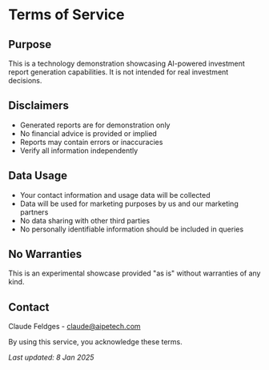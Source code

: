 # Terms of Service

## Purpose
This is a technology demonstration showcasing AI-powered investment report generation capabilities. It is not intended for real investment decisions.

## Disclaimers

- Generated reports are for demonstration only
- No financial advice is provided or implied
- Reports may contain errors or inaccuracies
- Verify all information independently

## Data Usage

- Your contact information and usage data will be collected
- Data will be used for marketing purposes by us and our marketing partners
- No data sharing with other third parties
- No personally identifiable information should be included in queries

## No Warranties
This is an experimental showcase provided "as is" without warranties of any kind.

## Contact
Claude Feldges - claude@aipetech.com

By using this service, you acknowledge these terms.

*Last updated: 8 Jan 2025*
